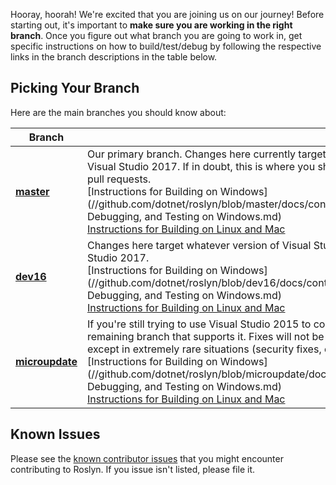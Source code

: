 Hooray, hoorah! We're excited that you are joining us on our journey! Before starting out, it's important to **make sure you are working in the right branch**. Once you figure out what branch you are going to work in, get specific instructions on how to build/test/debug by following the respective links in the branch descriptions in the table below. 

## Picking Your Branch
Here are the main branches you should know about:

| Branch |       |
| ------ | ----- | 
| [**master**](//github.com/dotnet/roslyn/tree/master) | Our primary branch. Changes here currently target a future update of Visual Studio 2017. If in doubt, this is where you should work, and submit pull requests. <br/>[Instructions for Building on Windows](//github.com/dotnet/roslyn/blob/master/docs/contributing/Building, Debugging, and Testing on Windows.md) <br/>[Instructions for Building on Linux and Mac](//github.com/dotnet/roslyn/blob/master/docs/infrastructure/cross-platform.md) |
| [**dev16**](//github.com/dotnet/roslyn/tree/dev16) | Changes here target whatever version of Visual Studio comes after Visual Studio 2017. <br/>[Instructions for Building on Windows](//github.com/dotnet/roslyn/blob/dev16/docs/contributing/Building, Debugging, and Testing on Windows.md) <br/>[Instructions for Building on Linux and Mac](//github.com/dotnet/roslyn/blob/dev16/docs/infrastructure/cross-platform.md)
| [**microupdate**](//github.com/dotnet/roslyn/tree/microupdate) | If you're still trying to use Visual Studio 2015 to contribute, this is the only remaining branch that supports it. Fixes will not be taken into this branch except in extremely rare situations (security fixes, etc.) <br/>[Instructions for Building on Windows](//github.com/dotnet/roslyn/blob/microupdate/docs/contributing/Building, Debugging, and Testing on Windows.md) <br/>[Instructions for Building on Linux and Mac](//github.com/dotnet/roslyn/blob/microupdate/docs/infrastructure/cross-platform.md)

## Known Issues
Please see the [known contributor issues](https://github.com/dotnet/roslyn/labels/Contributor%20Pain) that you might encounter contributing to Roslyn. If you issue isn't listed, please file it.
